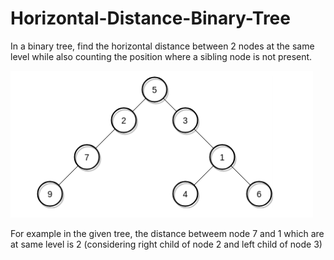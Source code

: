 # Horizontal-Distance-Binary-Tree

In a binary tree, find the horizontal distance between 2 nodes at the same level while also counting the position where a sibling node is not present.

![Binary Tree Example Image](/binary_tree_example_image.png)


For example in the given tree, the distance betweem node 7 and 1 which are at same level is 2 (considering right child of node 2 and left child of node 3)
